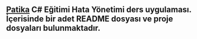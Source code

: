 ## [Patika](https://www.patika.dev) C# Eğitimi Hata Yönetimi ders uygulaması. İçerisinde bir adet README dosyası ve proje dosyaları bulunmaktadır.